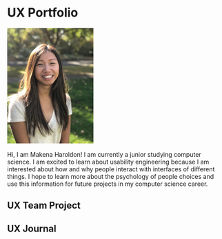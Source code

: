 # UX Portfolio
<img src="https://github.com/UsabilityEngineering/uxportfolio-maklh899/blob/master/assets/self.jpg" alt="Makena Haroldson" width="200"/>

Hi, I am Makena Haroldon! I am currently a junior studying computer science. I am excited to learn about usability engineering because I am interested about how and why people interact with interfaces of different things. I hope to learn more about the psychology of people choices and use this information for future projects in my computer science career.

## UX Team Project


## UX Journal

